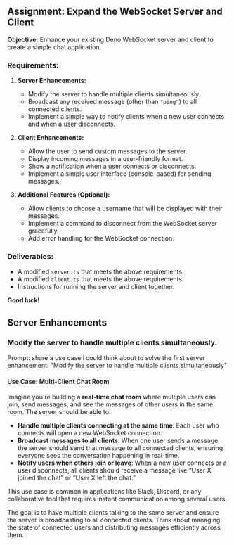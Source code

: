 ## Assignment: Expand the WebSocket Server and Client

**Objective:** Enhance your existing Deno WebSocket server and client to create a simple chat application.

### Requirements:

1. **Server Enhancements:**
   - Modify the server to handle multiple clients simultaneously.
   - Broadcast any received message (other than `"ping"`) to all connected clients.
   - Implement a simple way to notify clients when a new user connects and when a user disconnects.

2. **Client Enhancements:**
   - Allow the user to send custom messages to the server.
   - Display incoming messages in a user-friendly format.
   - Show a notification when a user connects or disconnects.
   - Implement a simple user interface (console-based) for sending messages.

3. **Additional Features (Optional):**
   - Allow clients to choose a username that will be displayed with their messages.
   - Implement a command to disconnect from the WebSocket server gracefully.
   - Add error handling for the WebSocket connection.

### Deliverables:
- A modified `server.ts` that meets the above requirements.
- A modified `client.ts` that meets the above requirements.
- Instructions for running the server and client together.

**Good luck!**

## Server Enhancements

### Modify the server to handle multiple clients simultaneously.

Prompt: share a use case i could think about to solve the first server enhancement: "Modify the server to handle multiple clients simultaneously"

#### Use Case: Multi-Client Chat Room

Imagine you're building a **real-time chat room** where multiple users can join, send messages, and see the messages of other users in the same room. The server should be able to:

- **Handle multiple clients connecting at the same time**: Each user who connects will open a new WebSocket connection.
- **Broadcast messages to all clients**: When one user sends a message, the server should send that message to all connected clients, ensuring everyone sees the conversation happening in real-time.
- **Notify users when others join or leave**: When a new user connects or a user disconnects, all clients should receive a message like “User X joined the chat” or “User X left the chat.”

This use case is common in applications like Slack, Discord, or any collaborative tool that requires instant communication among several users.

The goal is to have multiple clients talking to the same server and ensure the server is broadcasting to all connected clients. Think about managing the state of connected users and distributing messages efficiently across them.
